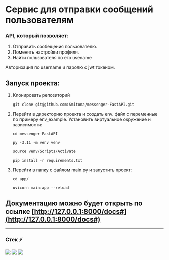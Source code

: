 # Сервис для отправки сообщений пользователям

### API, который позволяет:
1. Отправить сообещения пользователю.
2. Поменять настройки профиля.
3. Найти пользователя по его usename

Авторизация по username и паролю с jwt токеном.

## Запуск проекта:
1. Клонировать репозиторий
    ```
    git clone git@github.com:Smitona/messenger-FastAPI.git
    ```
2. Перейти в директорию проекта и создать env. файл с переменные по примеру env_example. Установить виртуальное окружение и зависимости:
    ```
    cd messenger-FastAPI
    ```
    ```
    py -3.11 -m venv venv
    ```
    ```
    source venv/Scripts/Activate
    ```
    ```
    pip install -r requirements.txt
    ```
3. Перейти в папку с файлом main.py и запустить проект:
   ```
   cd app/
   ```
   ```
   uvicorn main:app --reload
   ```

## Документацию можно будет открыть по ссылке [http://127.0.0.1:8000/docs#](http://127.0.0.1:8000/docs#)

---
### Стек ⚡
<img src="https://img.shields.io/badge/Python-black?style=for-the-badge&logo=Python&logoColor=DodgerBlue"/> <img src="https://img.shields.io/badge/-FastAPI-white?style=for-the-badge&logo=fastapi&logoColor=#009688"/>
<img src="https://img.shields.io/badge/-MongoDB-black?style=for-the-badge&logo=MongoDB&logoColor=#47A248"/>
